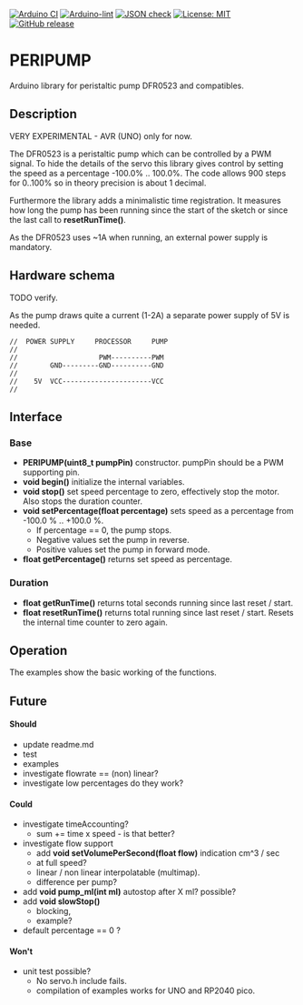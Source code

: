 
[![Arduino CI](https://github.com/RobTillaart/PERIPUMP/workflows/Arduino%20CI/badge.svg)](https://github.com/marketplace/actions/arduino_ci)
[![Arduino-lint](https://github.com/RobTillaart/PERIPUMP/actions/workflows/arduino-lint.yml/badge.svg)](https://github.com/RobTillaart/PERIPUMP/actions/workflows/arduino-lint.yml)
[![JSON check](https://github.com/RobTillaart/PERIPUMP/actions/workflows/jsoncheck.yml/badge.svg)](https://github.com/RobTillaart/PERIPUMP/actions/workflows/jsoncheck.yml)
[![License: MIT](https://img.shields.io/badge/license-MIT-green.svg)](https://github.com/RobTillaart/PERIPUMP/blob/master/LICENSE)
[![GitHub release](https://img.shields.io/github/release/RobTillaart/PERIPUMP.svg?maxAge=3600)](https://github.com/RobTillaart/PERIPUMP/releases)


# PERIPUMP

Arduino library for peristaltic pump DFR0523 and compatibles.


## Description

VERY EXPERIMENTAL - AVR (UNO) only for now. 

The DFR0523 is a peristaltic pump which can be controlled by a PWM signal. 
To hide the details of the servo this library gives control by setting the
speed as a percentage -100.0% .. 100.0%. 
The code allows 900 steps for 0..100% so in theory precision is about 1 decimal.

Furthermore the library adds a minimalistic time registration. 
It measures how long the pump has been running since the start of the sketch or 
since the last call to **resetRunTime()**. 

As the DFR0523 uses ~1A when running, an external power supply is mandatory.




## Hardware schema

TODO verify.

As the pump draws quite a current (1-2A) a separate power supply of 5V is needed.

```
//  POWER SUPPLY     PROCESSOR     PUMP
//
//                    PWM----------PWM
//        GND---------GND----------GND
//
//    5V  VCC----------------------VCC
//
```


## Interface

### Base

- **PERIPUMP(uint8_t pumpPin)** constructor. pumpPin should be a PWM supporting pin.
- **void begin()** initialize the internal variables.
- **void stop()** set speed percentage to zero, effectively stop the motor.
Also stops the duration counter.
- **void setPercentage(float percentage)** sets speed as a percentage from
-100.0 % .. +100.0 %.
  - If percentage == 0, the pump stops. 
  - Negative values set the pump in reverse.
  - Positive values set the pump in forward mode.
- **float getPercentage()** returns set speed as percentage.


### Duration

- **float getRunTime()** returns total seconds running since last reset / start.
- **float resetRunTime()** returns total running since last reset / start.
Resets the internal time counter to zero again.


## Operation

The examples show the basic working of the functions.


## Future

#### Should

- update readme.md
- test
- examples
- investigate flowrate == (non) linear?
- investigate low percentages do they work?

#### Could

- investigate timeAccounting?
  - sum += time x speed - is that better? 
- investigate flow support
  - add **void setVolumePerSecond(float flow)** indication cm^3 / sec
  - at full speed?
  - linear / non linear interpolatable (multimap).
  - difference per pump?
- add **void pump_ml(int ml)**  autostop after X ml? possible?
- add **void slowStop()** 
  - blocking, 
  - example?
- default percentage == 0 ?


#### Won't

- unit test possible?
  - No servo.h include fails.
  - compilation of examples works for UNO and RP2040 pico.
  
